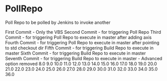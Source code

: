 # PollRepo
Poll Repo to be polled by Jenkins to invoke another

First Commit 		- Only the VBS
Second Commit 		- for triggering Poll Repo 
Third Commit		- for triggering Poll Repo to execute in master after adding axis
Fourth Commit		- for triggering Poll Repo to execute in master after pointing to std checkout dir
Fifth Commit		- for triggering Build Repo to execute in master
Sixth Commit		- for triggering Build Repo to execute in master
Seventh Commit		- for triggering Build Repo to execute in master - Advanced option removed
8.0
9.0
10.0
11.0
12.0
13.0
14.0
15.0
16.0
17.0
18.0
19.0
20.0
21.0
22.0
23.0
24.0
25.0
26.0
27.0
28.0
29.0
30.0
31.0
32.0
33.0
34.0
35.0
36.0